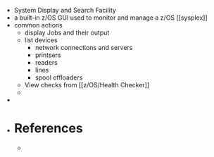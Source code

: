 - System Display and Search Facility
- a built-in z/OS GUI used to monitor and manage a z/OS [[sysplex]]
- common actions
	- display Jobs and their output
	- list devices
		- network connections and servers
		- printsers
		- readers
		- lines
		- spool offloaders
	- View checks from [[z/OS/Health Checker]]
	-
-
- # References
	-